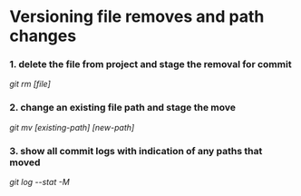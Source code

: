 # Versioning file removes and path changes
### 1.  delete the file from project and stage the removal for commit
_git rm [file]_
### 2.  change an existing file path and stage the move
_git mv [existing-path] [new-path]_
### 3.  show all commit logs with indication of any paths that moved
_git log --stat -M_
